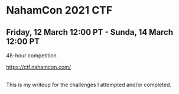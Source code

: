 # NahamCon 2021 CTF

## Friday, 12 March 12:00 PT - Sunda, 14 March 12:00 PT
48-hour competition

<a href="https://ctf.nahamcon.com/">https://ctf.nahamcon.com/</a></br></br>

This is my writeup for the challenges I attempted and/or completed.

